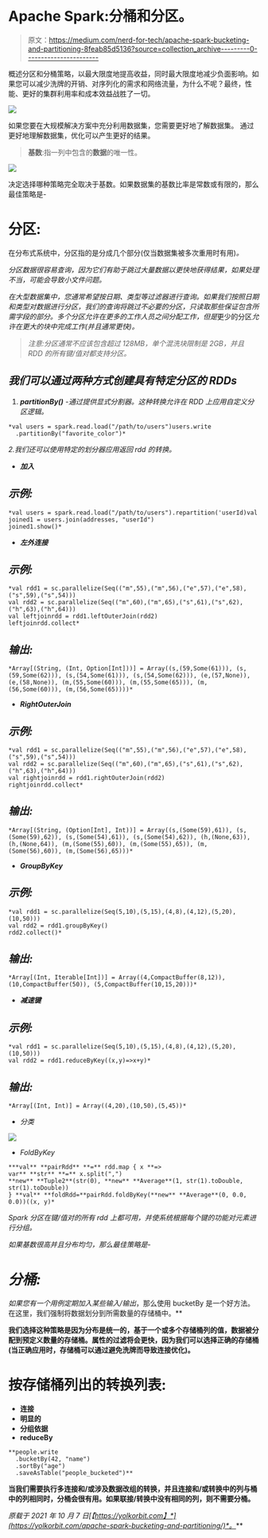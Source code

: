 # Apache Spark:分桶和分区。

> 原文：<https://medium.com/nerd-for-tech/apache-spark-bucketing-and-partitioning-8feab85d5136?source=collection_archive---------0----------------------->

概述分区和分桶策略，以最大限度地提高收益，同时最大限度地减少负面影响。如果您可以减少洗牌的开销、对序列化的需求和网络流量，为什么不呢？最终，性能、更好的集群利用率和成本效益战胜了一切。

![](img/682abe08ed473648926378ea2083f805.png)

如果您要在大规模解决方案中充分利用数据集，您需要更好地了解数据集。
通过更好地理解数据集，优化可以产生更好的结果。

> **基数**:指一列中包含的**数据**的唯一性。

![](img/79787ac05046c1a437c8169638a702b4.png)

决定选择哪种策略完全取决于基数。如果数据集的基数比率是常数或有限的，那么最佳策略是-

# 分区:

在分布式系统中，分区指的是分成几个部分(仅当数据集被多次重用时有用)*。*

*分区数据很容易查询，因为它们有助于跳过大量数据以更快地获得结果，如果处理不当，可能会导致小文件问题。*

*在大型数据集中，您通常希望按日期、类型等过滤器进行查询。如果我们按照日期和类型对数据进行分区，我们的查询将跳过不必要的分区，只读取那些保证包含所需字段的部分。*多个*分区允许在更多的工作人员之间分配工作，但是*更少的分区*允许在更大的块中完成工作(并且通常更快)。*

> *注意:分区通常不应该包含超过 128MB，单个混洗块限制是 2GB，并且 RDD 的所有键/值对都支持分区。*

## *我们可以通过两种方式创建具有特定分区的 RDDs*

1.  ***partitionBy()** -通过提供显式分割器。这种转换允许在 RDD 上应用自定义分区逻辑。*

```
*val users = spark.read.load("/path/to/users")users.write
  .partitionBy("favorite_color")*
```

*2.我们还可以使用特定的划分器应用返回 rdd 的转换。*

*   ***加入***

## *示例:*

```
*val users = spark.read.load("/path/to/users").repartition('userId)val joined1 = users.join(addresses, "userId")
joined1.show()*
```

*   ***左外连接***

## *示例:*

```
*val rdd1 = sc.parallelize(Seq(("m",55),("m",56),("e",57),("e",58),("s",59),("s",54)))
val rdd2 = sc.parallelize(Seq(("m",60),("m",65),("s",61),("s",62),("h",63),("h",64)))
val leftjoinrdd = rdd1.leftOuterJoin(rdd2)
leftjoinrdd.collect*
```

## *输出:*

```
*Array[(String, (Int, Option[Int]))] = Array((s,(59,Some(61))), (s,(59,Some(62))), (s,(54,Some(61))), (s,(54,Some(62))), (e,(57,None)), (e,(58,None)), (m,(55,Some(60))), (m,(55,Some(65))), (m,(56,Some(60))), (m,(56,Some(65))))*
```

*   ***RightOuterJoin***

## *示例:*

```
*val rdd1 = sc.parallelize(Seq(("m",55),("m",56),("e",57),("e",58),("s",59),("s",54)))
val rdd2 = sc.parallelize(Seq(("m",60),("m",65),("s",61),("s",62),("h",63),("h",64)))
val rightjoinrdd = rdd1.rightOuterJoin(rdd2)
rightjoinrdd.collect*
```

## *输出:*

```
*Array[(String, (Option[Int], Int))] = Array((s,(Some(59),61)), (s,(Some(59),62)), (s,(Some(54),61)), (s,(Some(54),62)), (h,(None,63)), (h,(None,64)), (m,(Some(55),60)), (m,(Some(55),65)), (m,(Some(56),60)), (m,(Some(56),65)))*
```

*   ***GroupByKey***

## *示例:*

```
*val rdd1 = sc.parallelize(Seq(5,10),(5,15),(4,8),(4,12),(5,20),(10,50)))
val rdd2 = rdd1.groupByKey()
rdd2.collect()*
```

## *输出:*

```
*Array[(Int, Iterable[Int])] = Array((4,CompactBuffer(8,12)), (10,CompactBuffer(50)), (5,CompactBuffer(10,15,20)))*
```

*   ***减速键***

## *示例:*

```
*val rdd1 = sc.parallelize(Seq(5,10),(5,15),(4,8),(4,12),(5,20),(10,50)))
val rdd2 = rdd1.reduceByKey((x,y)=>x+y)*
```

## *输出:*

```
*Array[(Int, Int)] = Array((4,20),(10,50),(5,45))*
```

*   *分类*

*![](img/01a416cbb07c0c0379d260fbc67fab5c.png)*

*   *FoldByKey*

```
***val** **pairRdd** **=** rdd.map { x **=>
var** **str** **=** x.split(",")
**new** **Tuple2**(str(0), **new** **Average**(1, str(1).toDouble, str(1).toDouble))
} **val** **foldRdd=**pairRdd.foldByKey(**new** **Average**(0, 0.0, 0.0))((x, y)*
```

*Spark 分区在键/值对的所有 rdd 上都可用，并使系统根据每个键的功能对元素进行分组。*

*如果基数很高并且分布均匀，那么最佳策略是-*

# *分桶:*

*如果您有一个用例定期加入某些输入/输出*，那么使用 bucketBy 是一个好方法。在这里，我们强制将数据划分到所需数量的存储桶中。**

**我们选择这种策略是因为分布是统一的，基于一个或多个存储桶列的值，数据被分配到预定义数量的存储桶。属性的过滤将会更快，因为我们可以选择正确的存储桶(当正确应用时，存储桶可以通过避免洗牌而导致连接优化)。**

# **按存储桶列出的转换列表:**

*   **连接**
*   **明显的**
*   **分组依据**
*   **reduceBy**

```
**people.write
  .bucketBy(42, "name")
  .sortBy("age")
  .saveAsTable("people_bucketed")**
```

**当我们需要执行多连接和/或涉及数据改组的转换，并且连接和/或转换中的列与桶中的列相同时，分桶会很有用。如果联接/转换中没有相同的列，则不需要分桶。**

***原载于 2021 年 10 月 7 日*[*【https://yolkorbit.com】*](https://yolkorbit.com/apache-spark-bucketing-and-partitioning/)*。***